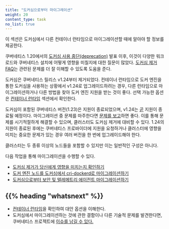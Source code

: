 ```yaml
---
title: "도커심으로부터 마이그레이션"
weight: 20
content_type: task
no_list: true
---
```


<!-- overview -->

이 섹션은 도커심에서 다른 컨테이너 런타임으로
마이그레이션할 때에 알아야 할 정보를 제공한다.

쿠버네티스 1.20에서의 [도커심 사용 중단(deprecation)](/blog/2020/12/08/kubernetes-1-20-release-announcement/#dockershim-deprecation) 발표 이후,
이것이 다양한 워크로드와 쿠버네티스 설치에
어떻게 영향을 미칠지에 대한 질문이 많았다. [도커심 제거 FAQ](/blog/2022/02/17/dockershim-faq/)는
관련된 문제를 더 잘 이해할 수 있도록 도움을 준다.

도커심은 쿠버네티스 릴리스 v1.24부터 제거되었다.
컨테이너 런타임으로 도커 엔진을 통한 도커심을 사용하는 상황에서 v1.24로
업그레이드하려는 경우, 다른 런타임으로 마이그레이션하거나 다른 방법을 찾아 도커 엔진 지원을 받는 것이 좋다.
선택 가능한 옵션은 [컨테이너 런타임](/ko/docs/setup/production-environment/container-runtimes/) 섹션에서 확인한다.

도커심이 포함된 쿠버네티스 버전(1.23)은 지원이 종료되었으며, v1.24는 [곧](/releases/#release-v1-24) 지원이 종료될 예정이다.
마이그레이션 중 문제를 마주한다면
[문제를 보고](https://github.com/kubernetes/kubernetes/issues)하면 좋다. 이를 통해 문제를 시기적절하게
해결할 수 있으며, 클러스터도 도커심 제거에
대비할 수 있다. 1.24의 지원이 종료된 후에는 쿠버네티스 프로바이더에
지원을 요청하거나 클러스터에 영향을 미치는 중요한 문제가 있는 경우
여러 버전을 한 번에 업그레이드해야 한다.

클러스터는 두 종류 이상의 노드들을 포함할 수 있지만
이는 일반적인 구성은 아니다.

다음 작업을 통해 마이그레이션을 수행할 수 있다.

- [도커심 제거가 당신에게 영향을 미치는지 확인하기](/docs/tasks/administer-cluster/migrating-from-dockershim/check-if-dockershim-removal-affects-you/)
- [도커 엔진 노드를 도커심에서 cri-dockerd로 마이그레이션하기](/docs/tasks/administer-cluster/migrating-from-dockershim/migrate-dockershim-dockerd/)
- [도커심으로부터 보안 및 텔레메트리 에이전트 마이그레이션하기](/docs/tasks/administer-cluster/migrating-from-dockershim/migrating-telemetry-and-security-agents/)

## {{% heading "whatsnext" %}}

* [컨테이너 런타임](/ko/docs/setup/production-environment/container-runtimes/)을
  확인하여 대안 옵션을 이해한다.
* 도커심에서 마이그레이션하는 것에 관한
  결함이나 다른 기술적 문제를 발견한다면,
  쿠버네티스 프로젝트에 [이슈를 남길 수 있다.](https://github.com/kubernetes/kubernetes/issues/new/choose)